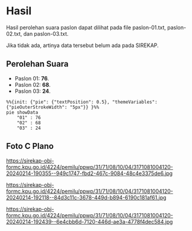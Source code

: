 # Hasil

Hasil perolehan suara paslon dapat dilihat pada file paslon-01.txt, paslon-02.txt, dan paslon-03.txt.

Jika tidak ada, artinya data tersebut belum ada pada SIREKAP.

## Perolehan Suara

 * Paslon 01: **76**.
 * Paslon 02: **68**.
 * Paslon 03: **24**.

```mermaid
%%{init: {"pie": {"textPosition": 0.5}, "themeVariables": {"pieOuterStrokeWidth": "5px"}} }%%
pie showData
    "01" : 76
    "02" : 68
    "03" : 24
```
## Foto C Plano

https://sirekap-obj-formc.kpu.go.id/4224/pemilu/ppwp/31/71/08/10/04/3171081004120-20240214-190355--949c1747-fbd2-467c-9084-48c4e3375de6.jpg

https://sirekap-obj-formc.kpu.go.id/4224/pemilu/ppwp/31/71/08/10/04/3171081004120-20240214-192118--84d3c11c-3678-449d-b894-6190c181af61.jpg

https://sirekap-obj-formc.kpu.go.id/4224/pemilu/ppwp/31/71/08/10/04/3171081004120-20240214-192439--6e4cbb6d-7120-446d-ae3a-4778f4dec584.jpg
